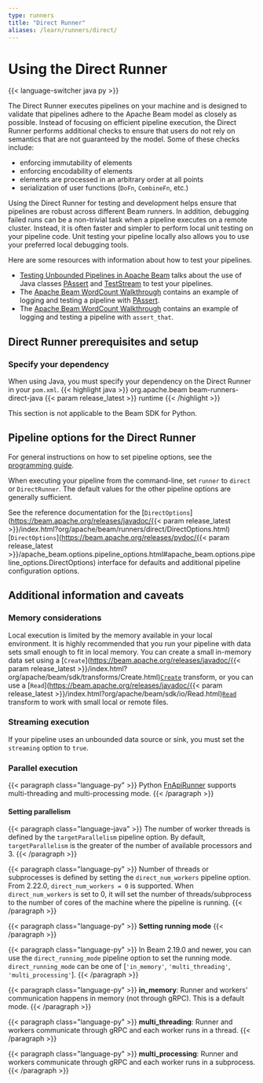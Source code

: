 ```yaml
---
type: runners
title: "Direct Runner"
aliases: /learn/runners/direct/
---
```

<!--
Licensed under the Apache License, Version 2.0 (the "License");
you may not use this file except in compliance with the License.
You may obtain a copy of the License at

http://www.apache.org/licenses/LICENSE-2.0

Unless required by applicable law or agreed to in writing, software
distributed under the License is distributed on an "AS IS" BASIS,
WITHOUT WARRANTIES OR CONDITIONS OF ANY KIND, either express or implied.
See the License for the specific language governing permissions and
limitations under the License.
-->
# Using the Direct Runner

{{< language-switcher java py >}}

The Direct Runner executes pipelines on your machine and is designed to validate that pipelines adhere to the Apache Beam model as closely as possible. Instead of focusing on efficient pipeline execution, the Direct Runner performs additional checks to ensure that users do not rely on semantics that are not guaranteed by the model. Some of these checks include:

* enforcing immutability of elements
* enforcing encodability of elements
* elements are processed in an arbitrary order at all points
* serialization of user functions (`DoFn`, `CombineFn`, etc.)

Using the Direct Runner for testing and development helps ensure that pipelines are robust across different Beam runners. In addition, debugging failed runs can be a non-trivial task when a pipeline executes on a remote cluster. Instead, it is often faster and simpler to perform local unit testing on your pipeline code. Unit testing your pipeline locally also allows you to use your preferred local debugging tools.

Here are some resources with information about how to test your pipelines.
<ul>
  <!-- Java specific links -->
  <li class="language-java"><a href="/blog/2016/10/20/test-stream.html">Testing Unbounded Pipelines in Apache Beam</a> talks about the use of Java classes <a href="https://beam.apache.org/releases/javadoc/{{< param release_latest >}}/index.html?org/apache/beam/sdk/testing/PAssert.html">PAssert</a> and <a href="https://beam.apache.org/releases/javadoc/{{< param release_latest >}}/index.html?org/apache/beam/sdk/testing/TestStream.html">TestStream</a> to test your pipelines.</li>
  <li class="language-java">The <a href="/get-started/wordcount-example/#testing-your-pipeline-with-asserts">Apache Beam WordCount Walkthrough</a> contains an example of logging and testing a pipeline with <a href="https://beam.apache.org/releases/javadoc/{{< param release_latest >}}/index.html?org/apache/beam/sdk/testing/PAssert.html">PAssert</a>.</li>

  <!-- Python specific links -->
  <li class="language-py">The <a href="/get-started/wordcount-example/#testing-your-pipeline-with-asserts">Apache Beam WordCount Walkthrough</a> contains an example of logging and testing a pipeline with <code>assert_that</code>.</li>
</ul>

## Direct Runner prerequisites and setup

### Specify your dependency

<span class="language-java">When using Java, you must specify your dependency on the Direct Runner in your `pom.xml`.</span>
{{< highlight java >}}
<dependency>
   <groupId>org.apache.beam</groupId>
   <artifactId>beam-runners-direct-java</artifactId>
   <version>{{< param release_latest >}}</version>
   <scope>runtime</scope>
</dependency>
{{< /highlight >}}

<span class="language-py">This section is not applicable to the Beam SDK for Python.</span>

## Pipeline options for the Direct Runner

For general instructions on how to set pipeline options, see the [programming guide](/documentation/programming-guide/#configuring-pipeline-options).

When executing your pipeline from the command-line, set `runner` to `direct` or `DirectRunner`. The default values for the other pipeline options are generally sufficient.

See the reference documentation for the
<span class="language-java">[`DirectOptions`](https://beam.apache.org/releases/javadoc/{{< param release_latest >}}/index.html?org/apache/beam/runners/direct/DirectOptions.html)</span>
<span class="language-py">[`DirectOptions`](https://beam.apache.org/releases/pydoc/{{< param release_latest >}}/apache_beam.options.pipeline_options.html#apache_beam.options.pipeline_options.DirectOptions)</span>
interface for defaults and additional pipeline configuration options.

## Additional information and caveats

### Memory considerations

Local execution is limited by the memory available in your local environment. It is highly recommended that you run your pipeline with data sets small enough to fit in local memory. You can create a small in-memory data set using a <span class="language-java">[`Create`](https://beam.apache.org/releases/javadoc/{{< param release_latest >}}/index.html?org/apache/beam/sdk/transforms/Create.html)</span><span class="language-py">[`Create`](https://github.com/apache/beam/blob/master/sdks/python/apache_beam/transforms/core.py)</span> transform, or you can use a <span class="language-java">[`Read`](https://beam.apache.org/releases/javadoc/{{< param release_latest >}}/index.html?org/apache/beam/sdk/io/Read.html)</span><span class="language-py">[`Read`](https://github.com/apache/beam/blob/master/sdks/python/apache_beam/io/iobase.py)</span> transform to work with small local or remote files.

### Streaming execution

If your pipeline uses an unbounded data source or sink, you must set the `streaming` option to `true`.

### Parallel execution

{{< paragraph class="language-py" >}}
Python [FnApiRunner](https://beam.apache.org/contribute/runner-guide/#the-fn-api) supports multi-threading and multi-processing mode.
{{< /paragraph >}}

#### Setting parallelism

{{< paragraph class="language-java" >}}
The number of worker threads is defined by the `targetParallelism` pipeline option.
By default, `targetParallelism` is the greater of the number of available processors and 3.
{{< /paragraph >}}

{{< paragraph class="language-py" >}}
Number of threads or subprocesses is defined by setting the `direct_num_workers` pipeline option.
From 2.22.0, `direct_num_workers = 0` is supported. When `direct_num_workers` is set to 0, it will set the number of threads/subprocess to the number of cores of the machine where the pipeline is running.
{{< /paragraph >}}

{{< paragraph class="language-py" >}}
<strong>Setting running mode</strong>
{{< /paragraph >}}

{{< paragraph class="language-py" >}}
In Beam 2.19.0 and newer, you can use the `direct_running_mode` pipeline option to set the running mode.
`direct_running_mode` can be one of [`'in_memory'`, `'multi_threading'`, `'multi_processing'`].
{{< /paragraph >}}

{{< paragraph class="language-py" >}}
<b>in_memory</b>: Runner and workers' communication happens in memory (not through gRPC). This is a default mode.
{{< /paragraph >}}

{{< paragraph class="language-py" >}}
<b>multi_threading</b>: Runner and workers communicate through gRPC and each worker runs in a thread.
{{< /paragraph >}}

{{< paragraph class="language-py" >}}
<b>multi_processing</b>: Runner and workers communicate through gRPC and each worker runs in a subprocess.
{{< /paragraph >}}
